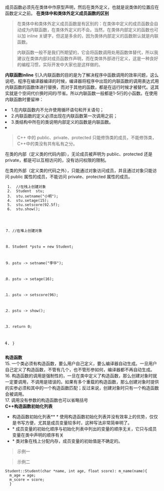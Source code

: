 成员函数必须先在类体中作原型声明，然后在类外定义，也就是说类体的位置应在函数定义之前。
**在类体中和类体外定义成员函数的区别**

> 在类体中和类体外定义成员函数是有区别的：在类体中定义的成员函数会自动成为内联函数，在类体外定义的不会。当然，在类体内部定义的函数也可以加 inline 关键字，但这是多余的，因为类体内部定义的函数默认就是内联函数。
> 
> 内联函数一般不是我们所期望的，它会将函数调用处用函数体替代，所以我建议在类体内部对成员函数作声明，而在类体外部进行定义，这是一种良好的编程习惯，实际开发中大家也是这样做的。

**内联函数inline**
引入内联函数的目的是为了解决程序中函数调用的效率问题，这么说吧，程序在编译器编译的时候，编译器将程序中出现的内联函数的调用表达式用内联函数的函数体进行替换，而对于其他的函数，都是在运行时候才被替代。这其实就是个空间代价换时间的i节省。所以内联函数一般都是1-5行的小函数。在使用内联函数时要留神：

<li>1.在内联函数内不允许使用循环语句和开关语句；</li>
<li>2.内联函数的定义必须出现在内联函数第一次调用之前；</li>
<li>3.类结构中所在的类说明内部定义的函数是内联函数。</li>
<li>
<blockquote>
<p>C++ 中的 public、private、protected 只能修饰类的成员，不能修饰类，C++中的类没有共有私有之分。</p>
</blockquote>
</li>
</ul>
<p>在类的内部（定义类的代码内部），无论成员被声明为 public、protected 还是 private，都是可以互相访问的，没有访问权限的限制。</p>
<p>在类的外部（定义类的代码之外），只能通过对象访问成员，并且通过对象只能访问 public 属性的成员，不能访问 private、protected 属性的成员。</p>
<pre class=" language-1"><code class="prism . language-1"> 1.  //在栈上创建对象
 2.  Student  stu;
 3.  stu.setname("小明");
 4.  stu.setage(15);
 5.  stu.setscore(92.5f);
 6.  stu.show();

 7.  //在堆上创建对象
 8.  Student  *pstu = new Student;
 9.  pstu -&gt; setname("李华");
 10.  pstu -&gt; setage(16);
 11.  pstu -&gt; setscore(96);
 12.  pstu -&gt; show();

 13.  return 0;
 14.  }
</code></pre>
<p><strong>构造函数</strong><br>
15. 一个类必须有构造函数，要么用户自己定义，要么编译器自动生成。一旦用户自己定义了构造函数，不管有几个，也不管形参如何，编译器都不再自动生成。<br>
16. 构造函数的调用是强制性的，一旦在类中定义了构造函数，那么创建对象时就一定要调用，不调用是错误的。如果有多个重载的构造函数，那么创建对象时提供的实参必须和其中的一个构造函数匹配；反过来说，创建对象时只有一个构造函数会被调用。<br>
17.  调用没有参数的构造函数也可以省略括号<br>
<strong>C++构造函数初始化列表</strong></p>
<ul>
<li>构造函数初始化列表**
* 使用构造函数初始化列表并没有效率上的优势，仅仅是书写方便，尤其是成员变量较多时，这种写法非常简单明了。</li>
<li>
* 成员变量的初始化顺序与初始化列表中列出的变量的顺序无关，它只与成员变量在类中声明的顺序有关</li>
<li>
* 类对象在栈上分配内存，成员变量的初始值是不确定的。</li>
</ul>
<blockquote>
<p>示例一</p>
</blockquote>
<preStudent::Student(char *name, int age, float score): m_name(name), m_age(age), m_score(score){
//TODO:
  }
</code></pre>
<blockquote>
<p>示例二</p>
</blockquote>
<pre><code>Student::Student(char *name, int age, float score): m_name(name){
  m_age = age;
  m_score = score;
  }
</code></pre>

<!--stackedit_data:
eyJoaXN0b3J5IjpbLTEwODgxNDU2NzNdfQ==
-->